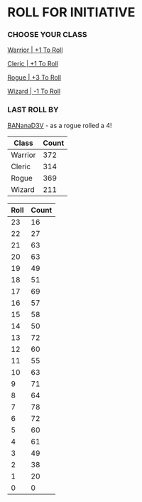 # ROLL FOR INITIATIVE
### CHOOSE YOUR CLASS

[Warrior | +1 To Roll](https://github.com/benjaminsampica/benjaminsampica/issues/new?title=roll%7Cwarrior&body=Just+click+%27Submit+new+issue%27.)

[Cleric | +1 To Roll](https://github.com/benjaminsampica/benjaminsampica/issues/new?title=roll%7Ccleric&body=Just+click+%27Submit+new+issue%27.)

[Rogue | +3 To Roll](https://github.com/benjaminsampica/benjaminsampica/issues/new?title=roll%7Crogue&body=Just+click+%27Submit+new+issue%27.)

[Wizard | -1 To Roll](https://github.com/benjaminsampica/benjaminsampica/issues/new?title=roll%7Cwizard&body=Just+click+%27Submit+new+issue%27.)
### LAST ROLL BY
[BANanaD3V](https://www.github.com/BANanaD3V) - as a rogue rolled a 4!

|Class|Count|
|-|-|
|Warrior|372|
|Cleric|314|
|Rogue|369|
|Wizard|211|

|Roll|Count|
|-|-|
|23|16
|22|27
|21|63
|20|63
|19|49
|18|51
|17|69
|16|57
|15|58
|14|50
|13|72
|12|60
|11|55
|10|63
|9|71
|8|64
|7|78
|6|72
|5|60
|4|61
|3|49
|2|38
|1|20
|0|0
